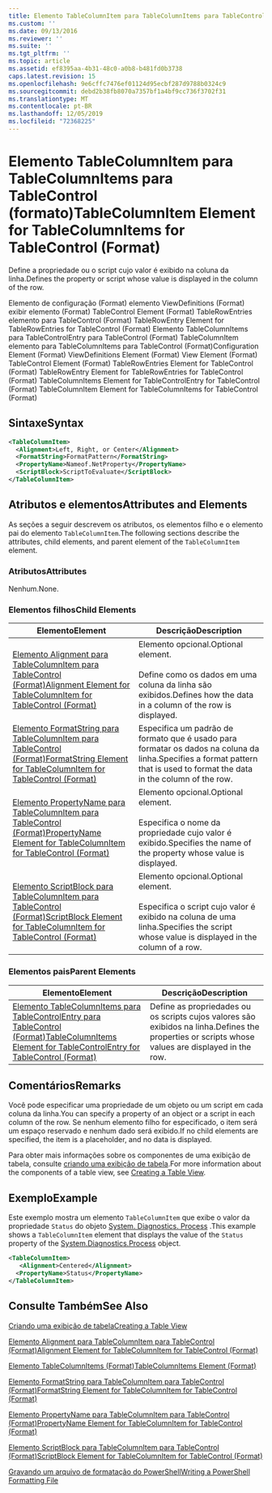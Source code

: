 ```yaml
---
title: Elemento TableColumnItem para TableColumnItems para TableControl (Format) | Microsoft Docs
ms.custom: ''
ms.date: 09/13/2016
ms.reviewer: ''
ms.suite: ''
ms.tgt_pltfrm: ''
ms.topic: article
ms.assetid: ef8395aa-4b31-48c0-a0b8-b481fd0b3738
caps.latest.revision: 15
ms.openlocfilehash: 9e6cffc7476ef01124d95ecbf287d9788b0324c9
ms.sourcegitcommit: debd2b38fb8070a7357bf1a4bf9cc736f3702f31
ms.translationtype: MT
ms.contentlocale: pt-BR
ms.lasthandoff: 12/05/2019
ms.locfileid: "72368225"
---
```

# <a name="tablecolumnitem-element-for-tablecolumnitems-for-tablecontrol-format"></a><span data-ttu-id="79f0c-102">Elemento TableColumnItem para TableColumnItems para TableControl (formato)</span><span class="sxs-lookup"><span data-stu-id="79f0c-102">TableColumnItem Element for TableColumnItems for TableControl (Format)</span></span>

<span data-ttu-id="79f0c-103">Define a propriedade ou o script cujo valor é exibido na coluna da linha.</span><span class="sxs-lookup"><span data-stu-id="79f0c-103">Defines the property or script whose value is displayed in the column of the row.</span></span>

<span data-ttu-id="79f0c-104">Elemento de configuração (Format) elemento ViewDefinitions (Format) exibir elemento (Format) TableControl Element (Format) TableRowEntries elemento para TableControl (Format) TableRowEntry Element for TableRowEntries for TableControl (Format) Elemento TableColumnItems para TableControlEntry para TableControl (Format) TableColumnItem elemento para TableColumnItems para TableControl (Format)</span><span class="sxs-lookup"><span data-stu-id="79f0c-104">Configuration Element (Format) ViewDefinitions Element (Format) View Element (Format) TableControl Element (Format) TableRowEntries Element for TableControl (Format) TableRowEntry Element for TableRowEntries for TableControl (Format) TableColumnItems Element for TableControlEntry for TableControl (Format) TableColumnItem Element for TableColumnItems for TableControl (Format)</span></span>

## <a name="syntax"></a><span data-ttu-id="79f0c-105">Sintaxe</span><span class="sxs-lookup"><span data-stu-id="79f0c-105">Syntax</span></span>

```xml
<TableColumnItem>
  <Alignment>Left, Right, or Center</Alignment>
  <FormatString>FormatPattern</FormatString>
  <PropertyName>Nameof.NetProperty</PropertyName>
  <ScriptBlock>ScriptToEvaluate</ScriptBlock>
</TableColumnItem>
```

## <a name="attributes-and-elements"></a><span data-ttu-id="79f0c-106">Atributos e elementos</span><span class="sxs-lookup"><span data-stu-id="79f0c-106">Attributes and Elements</span></span>

<span data-ttu-id="79f0c-107">As seções a seguir descrevem os atributos, os elementos filho e o elemento pai do elemento `TableColumnItem`.</span><span class="sxs-lookup"><span data-stu-id="79f0c-107">The following sections describe the attributes, child elements, and parent element of the `TableColumnItem` element.</span></span>

### <a name="attributes"></a><span data-ttu-id="79f0c-108">Atributos</span><span class="sxs-lookup"><span data-stu-id="79f0c-108">Attributes</span></span>

<span data-ttu-id="79f0c-109">Nenhum.</span><span class="sxs-lookup"><span data-stu-id="79f0c-109">None.</span></span>

### <a name="child-elements"></a><span data-ttu-id="79f0c-110">Elementos filhos</span><span class="sxs-lookup"><span data-stu-id="79f0c-110">Child Elements</span></span>

|<span data-ttu-id="79f0c-111">Elemento</span><span class="sxs-lookup"><span data-stu-id="79f0c-111">Element</span></span>|<span data-ttu-id="79f0c-112">Descrição</span><span class="sxs-lookup"><span data-stu-id="79f0c-112">Description</span></span>|
|-------------|-----------------|
|[<span data-ttu-id="79f0c-113">Elemento Alignment para TableColumnItem para TableControl (Format)</span><span class="sxs-lookup"><span data-stu-id="79f0c-113">Alignment Element for TableColumnItem for TableControl (Format)</span></span>](./alignment-element-for-tablecolumnitem-for-tablecontrol-format.md)|<span data-ttu-id="79f0c-114">Elemento opcional.</span><span class="sxs-lookup"><span data-stu-id="79f0c-114">Optional element.</span></span><br /><br /> <span data-ttu-id="79f0c-115">Define como os dados em uma coluna da linha são exibidos.</span><span class="sxs-lookup"><span data-stu-id="79f0c-115">Defines how the data in a column of the row is displayed.</span></span>|
|[<span data-ttu-id="79f0c-116">Elemento FormatString para TableColumnItem para TableControl (Format)</span><span class="sxs-lookup"><span data-stu-id="79f0c-116">FormatString Element for TableColumnItem for TableControl (Format)</span></span>](./formatstring-element-for-tablecolumnitem-for-tablecontrol-format.md)|<span data-ttu-id="79f0c-117">Especifica um padrão de formato que é usado para formatar os dados na coluna da linha.</span><span class="sxs-lookup"><span data-stu-id="79f0c-117">Specifies a format pattern that is used to format the data in the column of the row.</span></span>|
|[<span data-ttu-id="79f0c-118">Elemento PropertyName para TableColumnItem para TableControl (Format)</span><span class="sxs-lookup"><span data-stu-id="79f0c-118">PropertyName Element for TableColumnItem for TableControl (Format)</span></span>](./propertyname-element-for-tablecolumnitem-for-tablecontrol-format.md)|<span data-ttu-id="79f0c-119">Elemento opcional.</span><span class="sxs-lookup"><span data-stu-id="79f0c-119">Optional element.</span></span><br /><br /> <span data-ttu-id="79f0c-120">Especifica o nome da propriedade cujo valor é exibido.</span><span class="sxs-lookup"><span data-stu-id="79f0c-120">Specifies the name of the property whose value is displayed.</span></span>|
|[<span data-ttu-id="79f0c-121">Elemento ScriptBlock para TableColumnItem para TableControl (Format)</span><span class="sxs-lookup"><span data-stu-id="79f0c-121">ScriptBlock Element for TableColumnItem for TableControl (Format)</span></span>](./scriptblock-element-for-tablecolumnitem-for-tablecontrol-format.md)|<span data-ttu-id="79f0c-122">Elemento opcional.</span><span class="sxs-lookup"><span data-stu-id="79f0c-122">Optional element.</span></span><br /><br /> <span data-ttu-id="79f0c-123">Especifica o script cujo valor é exibido na coluna de uma linha.</span><span class="sxs-lookup"><span data-stu-id="79f0c-123">Specifies the script whose value is displayed in the column of a row.</span></span>|

### <a name="parent-elements"></a><span data-ttu-id="79f0c-124">Elementos pais</span><span class="sxs-lookup"><span data-stu-id="79f0c-124">Parent Elements</span></span>

|<span data-ttu-id="79f0c-125">Elemento</span><span class="sxs-lookup"><span data-stu-id="79f0c-125">Element</span></span>|<span data-ttu-id="79f0c-126">Descrição</span><span class="sxs-lookup"><span data-stu-id="79f0c-126">Description</span></span>|
|-------------|-----------------|
|[<span data-ttu-id="79f0c-127">Elemento TableColumnItems para TableControlEntry para TableControl (Format)</span><span class="sxs-lookup"><span data-stu-id="79f0c-127">TableColumnItems Element for TableControlEntry for TableControl (Format)</span></span>](./tablecolumnitems-element-for-tablerowentry-for-tablecontrol-format.md)|<span data-ttu-id="79f0c-128">Define as propriedades ou os scripts cujos valores são exibidos na linha.</span><span class="sxs-lookup"><span data-stu-id="79f0c-128">Defines the properties or scripts whose values are displayed in the row.</span></span>|

## <a name="remarks"></a><span data-ttu-id="79f0c-129">Comentários</span><span class="sxs-lookup"><span data-stu-id="79f0c-129">Remarks</span></span>

<span data-ttu-id="79f0c-130">Você pode especificar uma propriedade de um objeto ou um script em cada coluna da linha.</span><span class="sxs-lookup"><span data-stu-id="79f0c-130">You can specify a property of an object or a script in each column of the row.</span></span> <span data-ttu-id="79f0c-131">Se nenhum elemento filho for especificado, o item será um espaço reservado e nenhum dado será exibido.</span><span class="sxs-lookup"><span data-stu-id="79f0c-131">If no child elements are specified, the item is a placeholder, and no data is displayed.</span></span>

<span data-ttu-id="79f0c-132">Para obter mais informações sobre os componentes de uma exibição de tabela, consulte [criando uma exibição de tabela](./creating-a-table-view.md).</span><span class="sxs-lookup"><span data-stu-id="79f0c-132">For more information about the components of a table view, see [Creating a Table View](./creating-a-table-view.md).</span></span>

## <a name="example"></a><span data-ttu-id="79f0c-133">Exemplo</span><span class="sxs-lookup"><span data-stu-id="79f0c-133">Example</span></span>

<span data-ttu-id="79f0c-134">Este exemplo mostra um elemento `TableColumnItem` que exibe o valor da propriedade `Status` do objeto [System. Diagnostics. Process](/dotnet/api/System.Diagnostics.Process) .</span><span class="sxs-lookup"><span data-stu-id="79f0c-134">This example shows a `TableColumnItem` element that displays the value of the `Status` property of the [System.Diagnostics.Process](/dotnet/api/System.Diagnostics.Process) object.</span></span>

```xml
<TableColumnItem>
   <Alignment>Centered</Alignment>
  <PropertyName>Status</PropertyName>
</TableColumnItem>

```

## <a name="see-also"></a><span data-ttu-id="79f0c-135">Consulte Também</span><span class="sxs-lookup"><span data-stu-id="79f0c-135">See Also</span></span>

[<span data-ttu-id="79f0c-136">Criando uma exibição de tabela</span><span class="sxs-lookup"><span data-stu-id="79f0c-136">Creating a Table View</span></span>](./creating-a-table-view.md)

[<span data-ttu-id="79f0c-137">Elemento Alignment para TableColumnItem para TableControl (Format)</span><span class="sxs-lookup"><span data-stu-id="79f0c-137">Alignment Element for TableColumnItem for TableControl (Format)</span></span>](./alignment-element-for-tablecolumnitem-for-tablecontrol-format.md)

[<span data-ttu-id="79f0c-138">Elemento TableColumnItems (Format)</span><span class="sxs-lookup"><span data-stu-id="79f0c-138">TableColumnItems Element (Format)</span></span>](./tablecolumnitems-element-for-tablerowentry-for-tablecontrol-format.md)

[<span data-ttu-id="79f0c-139">Elemento FormatString para TableColumnItem para TableControl (Format)</span><span class="sxs-lookup"><span data-stu-id="79f0c-139">FormatString Element for TableColumnItem for TableControl (Format)</span></span>](./formatstring-element-for-tablecolumnitem-for-tablecontrol-format.md)

[<span data-ttu-id="79f0c-140">Elemento PropertyName para TableColumnItem para TableControl (Format)</span><span class="sxs-lookup"><span data-stu-id="79f0c-140">PropertyName Element for TableColumnItem for TableControl (Format)</span></span>](./propertyname-element-for-tablecolumnitem-for-tablecontrol-format.md)

[<span data-ttu-id="79f0c-141">Elemento ScriptBlock para TableColumnItem para TableControl (Format)</span><span class="sxs-lookup"><span data-stu-id="79f0c-141">ScriptBlock Element for TableColumnItem for TableControl (Format)</span></span>](./scriptblock-element-for-tablecolumnitem-for-tablecontrol-format.md)

[<span data-ttu-id="79f0c-142">Gravando um arquivo de formatação do PowerShell</span><span class="sxs-lookup"><span data-stu-id="79f0c-142">Writing a PowerShell Formatting File</span></span>](./writing-a-powershell-formatting-file.md)
